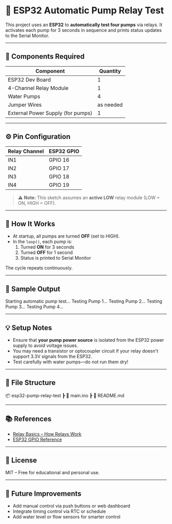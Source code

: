 # 🔌 ESP32 Automatic Pump Relay Test

This project uses an **ESP32** to **automatically test four pumps** via relays. It activates each pump for 3 seconds in sequence and prints status updates to the Serial Monitor.

---

## 🧰 Components Required

| Component         | Quantity |
|-------------------|----------|
| ESP32 Dev Board   | 1        |
| 4-Channel Relay Module | 1    |
| Water Pumps       | 4        |
| Jumper Wires      | as needed |
| External Power Supply (for pumps) | 1 |

---

## ⚙️ Pin Configuration

| Relay Channel | ESP32 GPIO |
|---------------|------------|
| IN1           | GPIO 16    |
| IN2           | GPIO 17    |
| IN3           | GPIO 18    |
| IN4           | GPIO 19    |

> ⚠️ **Note:** This sketch assumes an **active LOW** relay module (LOW = ON, HIGH = OFF).

---

## 🚀 How It Works

- At startup, all pumps are turned **OFF** (set to HIGH).
- In the `loop()`, each pump is:
  1. Turned **ON** for 3 seconds
  2. Turned **OFF** for 1 second
  3. Status is printed to Serial Monitor

The cycle repeats continuously.

---

## 🧪 Sample Output

Starting automatic pump test...
Testing Pump 1...
Testing Pump 2...
Testing Pump 3...
Testing Pump 4...

---

## 💡 Setup Notes

- Ensure that **your pump power source** is isolated from the ESP32 power supply to avoid voltage issues.
- You may need a transistor or optocoupler circuit if your relay doesn't support 3.3V signals from the ESP32.
- Test carefully with water pumps—do not run them dry!

---

## 📁 File Structure

📦 esp32-pump-relay-test
┣ 📜 main.ino
┣ 📜 README.md

---

## 📚 References

- [Relay Basics – How Relays Work](https://learn.sparkfun.com/tutorials/relays)
- [ESP32 GPIO Reference](https://randomnerdtutorials.com/esp32-pinout-reference-gpios/)

---

## 📝 License

MIT – Free for educational and personal use.

---

## 🤖 Future Improvements

- Add manual control via push buttons or web dashboard
- Integrate timing control via RTC or schedule
- Add water level or flow sensors for smarter control
